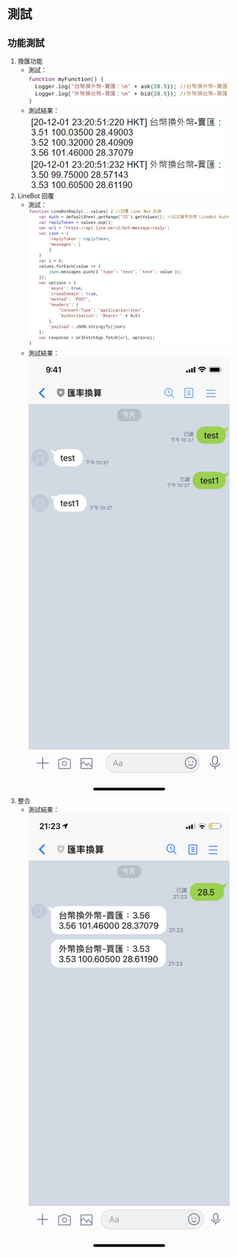 # 測試
## 功能測試
1. 換匯功能
    * 測試：
    ![換匯功能測試](../src/換匯功能測試.jpg)
    * 測試結果：
    ![換匯功能測試結果](../src/換匯功能測試結果.jpg)
2. LineBot 回覆
    * 測試：
    ![LineBot 回覆測試](../src/LineBot%20回覆測試.jpg)
    * 測試結果：
    ![LineBot 回覆測試結果](../src/LineBot%20回覆測試結果.jpg)
3. 整合
    * 測試結果：
    ![整合測試](../src/換匯.jpg)
